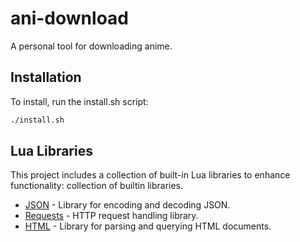 # ani-download
A personal tool for downloading anime.

## Installation
To install, run the install.sh script:
```bash
./install.sh
```

## Lua Libraries
This project includes a collection of built-in Lua libraries to enhance functionality: collection of builtin libraries.

- [JSON](./docs/json.md) - Library for encoding and decoding JSON.
- [Requests](./docs/requests.md) - HTTP request handling library.
- [HTML](./docs/html.md) - Library for parsing and querying HTML documents.
